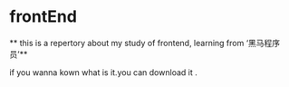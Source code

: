 # frontEnd
** this is a  repertory about my study of frontend, learning from ‘黑马程序员’**

if you wanna kown what is it.you can download it .
